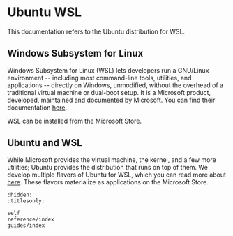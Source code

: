 # Ubuntu WSL

This documentation refers to the Ubuntu distribution for WSL.

## Windows Subsystem for Linux

Windows Subsystem for Linux (WSL) lets developers run a GNU/Linux environment -- including most command-line tools, utilities, and applications -- directly on Windows, unmodified, without the overhead of a traditional virtual machine or dual-boot setup. It is a Microsoft product, developed, maintained and documented by Microsoft. You can find their documentation [here](https://learn.microsoft.com/en-us/windows/wsl/).

WSL can be installed from the Microsoft Store.

## Ubuntu and WSL

While Microsoft provides the virtual machine, the kernel, and a few more utilities; Ubuntu provides the distribution that runs on top of them. 
We develop multiple flavors of Ubuntu for WSL, which you can read more about [here](reference/distributions.md). These flavors materialize as applications on the Microsoft Store.


```{toctree}
:hidden:
:titlesonly:

self
reference/index
guides/index
```
